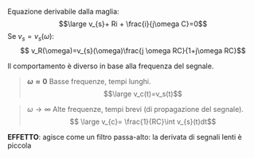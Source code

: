 Equazione derivabile dalla maglia:
$$\large v_{s}+ Ri + \frac{i}{j\omega C}=0$$
Se $v_{s}= v_{s}(\omega)$:
$$ v_R(\omega)=v_{s}(\omega)\frac{j \omega RC}{1+j\omega RC}$$


Il comportamento è diverso in base alla frequenza del segnale.

> **$\omega \approx 0$**
 Basse frequenze, tempi lunghi. $$\large v_c(t)=v_s(t)$$

>$\omega \rightarrow \infty$
>Alte frequenze, tempi brevi (di propagazione del segnale). $$ \large v_{c}= \frac{1}{RC}\int v_{s}(t)dt$$

**EFFETTO**: agisce come un filtro passa-alto: la derivata di segnali lenti è piccola